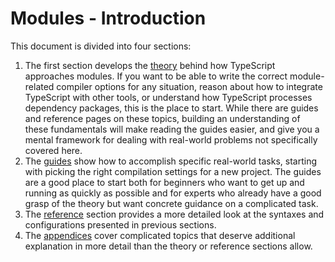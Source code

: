 # Modules - Introduction

This document is divided into four sections:

  1. The first section develops the [theory](https://www.typescriptlang.org/docs/handbook/modules/theory.html) behind how TypeScript approaches modules. If you want to be able to write the correct module-related compiler options for any situation, reason about how to integrate TypeScript with other tools, or understand how TypeScript processes dependency packages, this is the place to start. While there are guides and reference pages on these topics, building an understanding of these fundamentals will make reading the guides easier, and give you a mental framework for dealing with real-world problems not specifically covered here.
  2. The [guides](https://www.typescriptlang.org/docs/handbook/modules/guides/choosing-compiler-options.html) show how to accomplish specific real-world tasks, starting with picking the right compilation settings for a new project. The guides are a good place to start both for beginners who want to get up and running as quickly as possible and for experts who already have a good grasp of the theory but want concrete guidance on a complicated task.
  3. The [reference](https://www.typescriptlang.org/docs/handbook/modules/reference.html) section provides a more detailed look at the syntaxes and configurations presented in previous sections.
  4. The [appendices](https://www.typescriptlang.org/docs/handbook/modules/appendices/esm-cjs-interop.html) cover complicated topics that deserve additional explanation in more detail than the theory or reference sections allow.